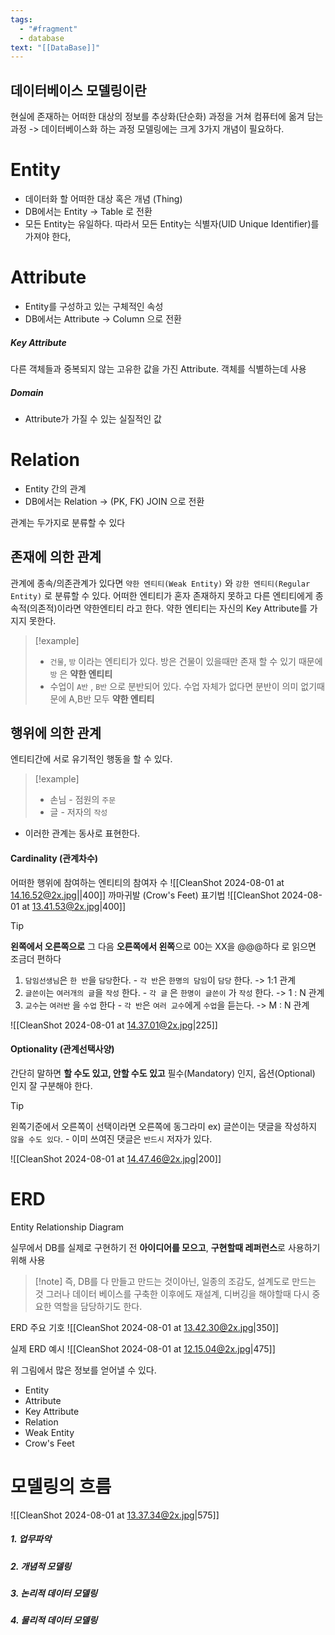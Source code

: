 ```yaml
---
tags:
  - "#fragment"
  - database
text: "[[DataBase]]"
---
```

## 데이터베이스 모델링이란
현실에 존재하는 어떠한 대상의 정보를 추상화(단순화) 과정을 거쳐 컴퓨터에 옮겨 담는 과정
-> 데이터베이스화 하는 과정
모델링에는 크게 3가지 개념이 필요하다.
# Entity
- 데이터화 할 어떠한 대상 혹은 개념 (Thing)
- DB에서는 Entity -> Table 로 전환
- 모든 Entity는 유일하다. 따라서 모든 Entity는 식별자(UID Unique Identifier)를 가져야 한다,

# Attribute
- Entity를 구성하고 있는 구체적인 속성
- DB에서는 Attribute -> Column 으로 전환

##### Key Attribute
다른 객체들과 중복되지 않는 고유한 값을 가진 Attribute. 객체를 식별하는데 사용

##### Domain
- Attribute가 가질 수 있는 실질적인 값

# Relation
- Entity 간의 관계
- DB에서는 Relation -> (PK, FK) JOIN 으로 전환 

관계는 두가지로 분류할 수 있다
## 존재에 의한 관계
관계에 종속/의존관계가 있다면 `약한 엔티티(Weak Entity)` 와 `강한 엔티티(Regular Entity)` 로 분류할 수 있다.
어떠한 엔티티가 혼자 존재하지 못하고 다른 엔티티에게 종속적(의존적)이라면 약한엔티티 라고 한다.
약한 엔티티는 자신의 Key Attribute를 가지지 못한다.
> [!example]
> - `건물`, `방` 이라는 엔티티가 있다. 방은 건물이 있을때만 존재 할 수 있기 때문에 `방` 은 **약한 엔티티**
> - 수업이 `A반` , `B반` 으로 분반되어 있다. 수업 자체가 없다면 분반이 의미 없기때문에 A,B반 모두 **약한 엔티티**

## 행위에 의한 관계
엔티티간에 서로 유기적인 행동을 할 수 있다. 
> [!example]
> - 손님 - 점원의 `주문`
> - 글 - 저자의 `작성`
- 이러한 관계는 동사로 표현한다.
#### Cardinality (관계차수)
어떠한 행위에 참여하는 엔티티의 참여자 수
![[CleanShot 2024-08-01 at 14.16.52@2x.jpg||400]]
까마귀발 (Crow's Feet) 표기법
![[CleanShot 2024-08-01 at 13.41.53@2x.jpg|400]]
> [!tip]
> **왼쪽에서 오른쪽으로** 그 다음 **오른쪽에서 왼쪽**으로 
> 00는 XX을 @@@하다 로 읽으면 조금더 편하다
> 1. `담임선생님`은 `한 반`을 `담당`한다. - `각 반`은 `한명의 담임`이 `담당` 한다. -> 1:1 관계
> 2. `글쓴이`는 `여러개의 글`을 `작성` 한다. - `각 글` 은 `한명이 글쓴이` 가 `작성` 한다. -> 1 : N 관계
> 3. `교수`는 `여러반` 을 `수업` 한다 - `각 반`은 `여러 교수`에게 `수업`을 듣는다. -> M : N 관계

![[CleanShot 2024-08-01 at 14.37.01@2x.jpg|225]]

#### Optionality (관계선택사양)
간단히 말하면 **할 수도 있고, 안할 수도 있고**
필수(Mandatory) 인지, 옵션(Optional) 인지 잘 구분해야 한다.
> [!tip]
> 왼쪽기준에서 오른쪽이 선택이라면 오른쪽에 동그라미
> ex)  글쓴이는 댓글을 작성하지 `않을 수도 있다`. -  이미 쓰여진 댓글은 `반드시` 저자가 있다.

![[CleanShot 2024-08-01 at 14.47.46@2x.jpg|200]]


# ERD
Entity Relationship Diagram

실무에서 DB를 실제로 구현하기 전 **아이디어를 모으고**,  **구현할때 레퍼런스**로 사용하기 위해 사용

>[!note] 즉, DB를 다 만들고 만드는 것이아닌, 일종의 조감도, 설계도로 만드는 것
>그러나 데이터 베이스를 구축한 이후에도  재설계, 디버깅을 해야할때 다시 중요한 역할을 담당하기도 한다.

ERD 주요 기호
 ![[CleanShot 2024-08-01 at 13.42.30@2x.jpg|350]]

실제 ERD 예시
![[CleanShot 2024-08-01 at 12.15.04@2x.jpg|475]]

위 그림에서 많은 정보를 얻어낼 수 있다.
- Entity
- Attribute
- Key Attribute
- Relation
- Weak Entity
- Crow's Feet

# 모델링의 흐름
![[CleanShot 2024-08-01 at 13.37.34@2x.jpg|575]]
##### 1. 업무파악
##### 2. 개념적 모델링
##### 3. 논리적 데이터 모델링
##### 4. 물리적 데이터 모델링
